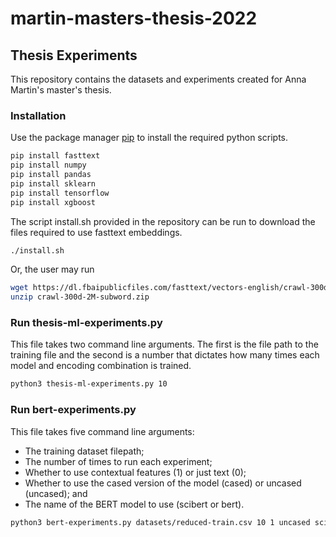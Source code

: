 # martin-masters-thesis-2022

## Thesis Experiments

This repository contains the datasets and experiments created for Anna Martin's master's thesis.

### Installation

Use the package manager [pip](https://pip.pypa.io/en/stable/) to install the required python scripts.

```bash
pip install fasttext
pip install numpy
pip install pandas
pip install sklearn
pip install tensorflow
pip install xgboost
```
The script install.sh provided in the repository can be run to download the files required to use fasttext embeddings.
```bash
./install.sh
```
Or, the user may run
```bash 
wget https://dl.fbaipublicfiles.com/fasttext/vectors-english/crawl-300d-2M-subword.zip
unzip crawl-300d-2M-subword.zip
```
### Run thesis-ml-experiments.py 
This file takes two command line arguments. The first is the file path to the training file and the second is a number that dictates how many times each model and encoding combination is trained. 
```bash
python3 thesis-ml-experiments.py 10
```

### Run bert-experiments.py
This file takes five command line arguments:
* The training dataset filepath; 
* The number of times to run each experiment;
* Whether to use contextual features (1) or just text (0);
* Whether to use the cased version of the model (cased) or uncased (uncased); and
* The name of the BERT model to use (scibert or bert).
```bash
python3 bert-experiments.py datasets/reduced-train.csv 10 1 uncased scibert
```
